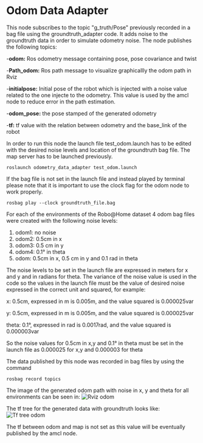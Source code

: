 # Odom Data Adapter

This node subscribes to the topic "g_truth/Pose" previously recorded in a bag file using the groundtruth_adapter code. It adds noise to the 
groundtruth data in order to simulate odometry noise. The node publishes the following topics: 

-**odom:** Ros odometry message containing pose, pose covariance and twist

-**Path_odom:** Ros path message to visualize graphicallly the odom path in Rviz

-**initialpose:** Initial pose of the robot which is injected with a noise value related to the one injecte to the odometry. This value is 
used by the amcl node to reduce error in the path estimation.

-**odom_pose:** the pose stamped of the generated odometry

-**tf:** tf value with the relation between odometry and the base_link of the robot  
	
In order to run this node the launch file test_odom.launch has to be edited with the desired noise levels and location of the groundtruth bag file. 
The map server has to be launched previously.

	roslaunch odometry_data_adapter test_odom.launch

If the bag file is not set in the launch file and instead played by terminal please note that it is important to use the clock flag for the odom 
node to work properly.

	rosbag play --clock groundtruth_file.bag 

For each of the environments of the Robo@Home dataset 4 odom bag files were created with the following noise levels:
	
1. odom1: no noise
2. odom2: 0.5cm in x
3. odom3: 0.5 cm in y
4. odom4: 0.1° in theta
5. odom: 0.5cm in x, 0.5 cm in y and 0.1 rad in theta

The noise levels to be set in the launch file are expressed in meters for x and y and in radians for theta. The variance of the noise value is used
 in the code so the values in the launch file must be the value of desired noise expressed in the correct unit and squared, for example:

x: 0.5cm, expressed in m is 0.005m, and the value squared is 0.000025var 

y: 0.5cm, expressed in m is 0.005m, and the value squared is 0.000025var 
				
theta: 0.1°, expressed in rad is 0.0017rad, and the value squared is 0.000003var 

So the noise values for 0.5cm in x,y and 0.1° in theta must be set in the launch file as 0.000025 for x,y and 0.000003 for theta

The data published by this node was recorded in bag files by using the command
	
	rosbag record topics 

The image of the generated odom path with noise in x, y and theta for all environments can be seen in:
![Rviz odom](.png)

The tf tree for the generated data with groundtruth looks like:
![Tf tree odom](.png)

The tf between odom and map is not set as this value will be eventually published by the amcl node. 


